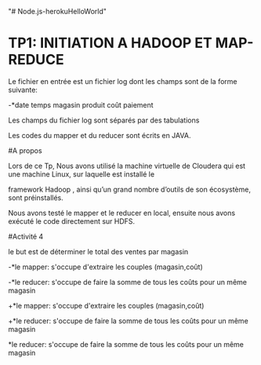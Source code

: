 "# Node.js-herokuHelloWorld" 
# TP1: INITIATION A HADOOP ET MAP-REDUCE


Le fichier en entrée est un fichier log dont les champs sont de la forme suivante:

-*date temps magasin produit coût paiement

Les champs du fichier log  sont séparés par des tabulations 

Les codes du mapper et du reducer sont écrits en JAVA.

#A propos

Lors de ce Tp, Nous avons utilisé la machine virtuelle de Cloudera qui est une machine Linux, sur laquelle est installé le

framework Hadoop , ainsi qu’un grand nombre d’outils de son  écosystème, sont préinstallés.

Nous avons testé le mapper et le reducer en local, ensuite nous avons exécuté le code directement sur HDFS.


#Activité 4

le but est de déterminer le total des ventes par magasin

-*le mapper: s'occupe d'extraire les couples  (magasin,coût)

-*le reducer: s'occupe de faire la somme de tous les coûts pour un même magasin 

+*le mapper: s'occupe d'extraire les couples  (magasin,coût)

+*le reducer: s'occupe de faire la somme de tous les coûts pour un même magasin 

*le reducer: s'occupe de faire la somme de tous les coûts pour un même magasin 

